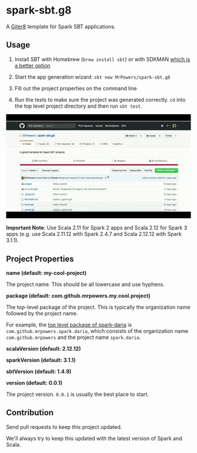 # spark-sbt.g8

A [Giter8](https://github.com/foundweekends/giter8) template for Spark SBT applications.

## Usage

1. Install SBT with Homebrew (`brew install sbt`) or with SDKMAN [which is a better option](https://mungingdata.com/java/sdkman-multiple-versions-java-sbt-scala/)

2. Start the app generation wizard: `sbt new MrPowers/spark-sbt.g8`

3. Fill out the project properties on the command line

4. Run the tests to make sure the project was generated correctly.  `cd` into the top level project directory and then run `sbt test`.

![giter8 gif](giter8.gif "giter8 Screenshot")

**Important Note**: Use Scala 2.11 for Spark 2 apps and Scala 2.12 for Spark 3 apps (e.g. use Scala 2.11.12 with Spark 2.4.7 and Scala 2.12.12 with Spark 3.1.1).

## Project Properties

**name (default: my-cool-project)**

The project name.  This should be all lowercase and use hyphens.

**package (default: com.github.mrpowers.my.cool.project)**

The top-level package of the project.  This is typically the organization name followed by the project name.

For example, the [top level package of spark-daria](https://github.com/MrPowers/spark-daria/blob/master/src/main/scala/com/github/mrpowers/spark/daria/sql/ColumnExt.scala#L1) is `com.github.mrpowers.spark.daria`, which consists of the organization name `com.github.mrpowers` and the project name `spark.daria`.

**scalaVersion (default: 2.12.12)**

**sparkVersion (default: 3.1.1)**

**sbtVersion (default: 1.4.9)**

**version (default: 0.0.1)**

The project version.  `0.0.1` is usually the best place to start.

## Contribution

Send pull requests to keep this project updated.

We'll always try to keep this updated with the latest version of Spark and Scala.

